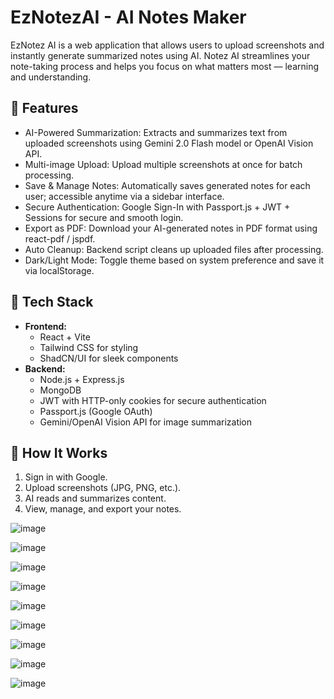 <h1>EzNotezAI - AI Notes Maker</h1>
<p>
  EzNotez AI is a web application that allows users to upload screenshots and instantly generate summarized notes using AI. Notez AI streamlines your note-taking process and helps you focus on what matters most — learning and understanding.
</p>

<h2>🚀 Features</h2>
<ul>
  <li>AI-Powered Summarization: Extracts and summarizes text from uploaded screenshots using Gemini 2.0 Flash model or OpenAI Vision API.</li>
  <li>Multi-image Upload: Upload multiple screenshots at once for batch processing.</li>
  <li>Save & Manage Notes: Automatically saves generated notes for each user; accessible anytime via a sidebar interface.</li>
  <li>Secure Authentication: Google Sign-In with Passport.js + JWT + Sessions for secure and smooth login.</li>
  <li>Export as PDF: Download your AI-generated notes in PDF format using react-pdf / jspdf.</li>
  <li>Auto Cleanup: Backend script cleans up uploaded files after processing.</li>
  <li>Dark/Light Mode: Toggle theme based on system preference and save it via localStorage.</li>
</ul>

<h2>🧱 Tech Stack</h2>

<ul>
  <li><strong>Frontend:</strong>
    <ul>
      <li>React + Vite</li>
      <li>Tailwind CSS for styling</li>
      <li>ShadCN/UI for sleek components</li>
    </ul>
  </li>
  <li><strong>Backend:</strong>
    <ul>
      <li>Node.js + Express.js</li>
      <li>MongoDB</li>
      <li>JWT with HTTP-only cookies for secure authentication</li>
      <li>Passport.js (Google OAuth)</li>
      <li>Gemini/OpenAI Vision API for image summarization</li>
    </ul>
  </li>
</ul>

<h2>📸 How It Works</h2>
<ol>
  <li>Sign in with Google.</li>
  <li>Upload screenshots (JPG, PNG, etc.).</li>
  <li>AI reads and summarizes content.</li>
  <li>View, manage, and export your notes.</li>
</ol>


![image](https://github.com/user-attachments/assets/b81170fe-fe15-41fb-aac1-67e5b9112c7a)

![image](https://github.com/user-attachments/assets/2bdfab86-ad8e-4573-8cc6-47df2f39ad5c)

![image](https://github.com/user-attachments/assets/a511973a-8b57-472d-a8b1-a62314e4ec29)

![image](https://github.com/user-attachments/assets/3373dc46-732a-465c-b70d-91bb12c40dea)

![image](https://github.com/user-attachments/assets/b3a2763c-a081-4874-999b-c4082c80ecb9)

![image](https://github.com/user-attachments/assets/04fd8ef7-d85e-483d-bb0a-7efe4f4d5fc2)

![image](https://github.com/user-attachments/assets/9ae3ac35-e1a1-4b79-ab05-7382396d9e2d)

![image](https://github.com/user-attachments/assets/20f469dd-c656-409f-9b19-c9fe3d78cc86)

![image](https://github.com/user-attachments/assets/bc1cfbcc-6512-43fb-8a2f-e9b44e396820)





